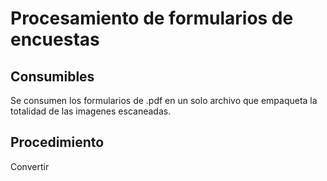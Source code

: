 # Procesamiento de formularios de encuestas
## Consumibles
Se consumen los formularios de .pdf en un solo archivo que empaqueta la totalidad de las imagenes escaneadas.

## Procedimiento
Convertir 

